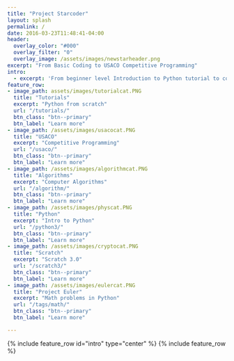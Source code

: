 ```yaml
---
title: "Project Starcoder"
layout: splash
permalink: /
date: 2016-03-23T11:48:41-04:00
header:
  overlay_color: "#000"
  overlay_filter: "0"
  overlay_image: /assets/images/newstarheader.png
excerpt: "From Basic Coding to USACO Competitive Programming"
intro:
  - excerpt: 'From beginner level Introduction to Python tutorial to complex computer algorithms for USA Computer Olympiad (USACO).'
feature_row:
- image_path: assets/images/tutorialcat.PNG
  title: "Tutorials"
  excerpt: "Python from scratch"
  url: "/tutorials/"
  btn_class: "btn--primary"
  btn_label: "Learn more"
- image_path: /assets/images/usacocat.PNG
  title: "USACO"
  excerpt: "Competitive Programming"
  url: "/usaco/"
  btn_class: "btn--primary"
  btn_label: "Learn more"
- image_path: /assets/images/algorithmcat.PNG
  title: "Algorithms"
  excerpt: "Computer Algorithms"
  url: "/algorithm/"
  btn_class: "btn--primary"
  btn_label: "Learn more"
- image_path: /assets/images/physcat.PNG
  title: "Python"
  excerpt: "Intro to Python"
  url: "/python3/"
  btn_class: "btn--primary"
  btn_label: "Learn more"      
- image_path: /assets/images/cryptocat.PNG
  title: "Scratch"
  excerpt: "Scratch 3.0"
  url: "/scratch3/"
  btn_class: "btn--primary"
  btn_label: "Learn more"  
- image_path: /assets/images/eulercat.PNG
  title: "Project Euler"
  excerpt: "Math problems in Python"
  url: "/tags/math/"
  btn_class: "btn--primary"
  btn_label: "Learn more"

---
```


{% include feature_row id="intro" type="center" %}
{% include feature_row %}
